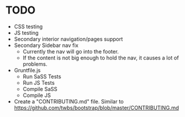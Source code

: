 TODO
====

- CSS testing
- JS testing
- Secondary interior navigation/pages support
- Secondary Sidebar nav fix
  - Currently the nav will go into the footer. 
  - If the content is not big enough to hold the nav, it causes a lot of problems.
- Gruntfile.js
  - Run SaSS Tests
  - Run JS Tests
  - Compile SaSS
  - Compile JS
- Create a "CONTRIBUTING.md" file. Similar to https://github.com/twbs/bootstrap/blob/master/CONTRIBUTING.md